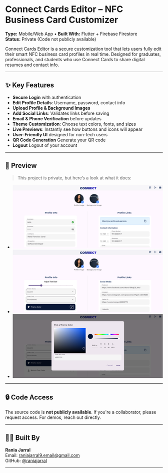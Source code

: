 # Connect Cards Editor – NFC Business Card Customizer

**Type:** Mobile/Web App • **Built With:** Flutter + Firebase Firestore  
**Status:** Private (Code not publicly available)

Connect Cards Editor is a secure customization tool that lets users fully edit their smart NFC business card profiles in real time. Designed for graduates, professionals, and students who use Connect Cards to share digital resumes and contact info.

---

## ✨ Key Features

- **Secure Login** with authentication
- **Edit Profile Details**: Username, password, contact info
- **Upload Profile & Background Images**
- **Add Social Links**: Validates links before saving
- **Email & Phone Verification** before updates
- **Theme Customization**: Choose text colors, fonts, and sizes
- **Live Previews**: Instantly see how buttons and icons will appear
- **User-Friendly UI** designed for non-tech users
- **QR Code Generation** Generate your QR code
- **Logout** Logout of your account

---

## 📸 Preview

> This project is private, but here’s a look at what it does:

- ![screenshot1](login.png)
- ![screenshot2](profile.png)
- ![screenshot3](colorpicker.png) 

---

## 🔒 Code Access

The source code is **not publicly available**. If you're a collaborator, please request access. For demos, reach out directly.

---

## 🧑‍💻 Built By

**Rania Jarral**  
Email: raniajarral9.email@gmail.com  
GitHub: [@raniajarral](https://github.com/raniajarral)  

---
